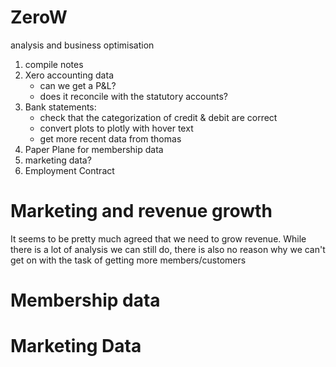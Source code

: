 # ZeroW

analysis and business optimisation
1) compile notes
2) Xero accounting data
   - can we get a P&L?
   - does it reconcile with the statutory accounts?
3) Bank statements:
   - check that the categorization of credit & debit are correct
   - convert plots to plotly with hover text
   - get more recent data from thomas
4) Paper Plane for membership data
5) marketing data?
6) Employment Contract

# Marketing and revenue growth
It seems to be pretty much agreed that we need to grow revenue. While there 
is a lot of analysis we can still do, there is also no reason why we can't 
get on with the task of getting more members/customers

# Membership data

# Marketing Data